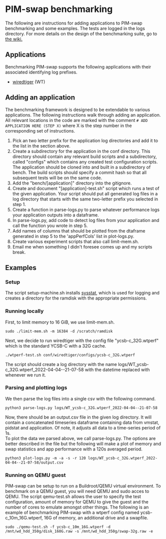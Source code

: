 # PIM-swap benchmarking
The following are instructions for adding applications to PIM-swap benchmarking and some examples. The tests are logged in the logs directory. For more details on the design of the benchmarking suite, go to [the wiki.](https://wiki.ubc.ca/PIM-SWAP)

## Applications
Benchmarking PIM-swap supports the following applications with their associated identifying log prefixes.
- [wiredtiger](https://www.mongodb.com/docs/manual/core/wiredtiger/) (WT)

## Adding an application
The benchmarking framework is designed to be extendable to various applications. The following instructions walk through adding an application. All relevant locations in the code are marked with the comment `# ADD APPLICATION HERE (STEP X)` where X is the step number in the corresponding set of instructions.
1. Pick an two letter prefix for the application log directories and add it to the list in the section above.
2. Create a subdirectory for the application in the conf directory. This directory should contain any relevant build scripts and a subdirectory, called "configs" which contains any created test configuration scripts. The application should be cloned into and built in a subdirectory of bench. The build scripts should specify a commit hash so that all subsequent tests will be on the same code.
3. Add the "bench/[application]" directory into the gitignore.
4. Create and document "[application]-test.sh" script which runs a test of the given application. Your script should put all generated log files in a log directory that starts with the same two-letter prefix you selected in step 1.
5. Create a function in parse-logs.py to parse whatever performance logs your application outputs into a dataframe.
6. In parse-logs.py, add code to detect log files from your application and call the function you wrote in step 5.
7. Add names of columns that should be plotted from the dtaframe generated in step 5 to the 'appPerfCols' list in plot-logs.py.
8. Create various experiment scripts that also call limit-mem.sh.
9. Email me when something I didn't foresee comes up and my scripts break.

## Examples

### Setup
The script setup-machine.sh installs [sysstat](https://github.com/sysstat/sysstat), which is used for logging and creates a directory for the ramdisk with the appropriate permissions. 

### Running locally
First, to limit memory to 16 GiB, we use limit-mem.sh.
```
sudo ./limit-mem.sh -m 16384 -d /scratch/ramdisk
```
Next, we decide to run wiredtiger with the config file "ycsb-c_32G.wtperf" which is the standard YCSB-C with a 32G cache.
```
./wtperf-test.sh conf/wiredtiger/configs/ycsb-c_32G.wtperf
```
The script should create a log directory with the name logs/WT_ycsb-c_32G.wtperf_2022-04-04--21-07-58 with the datetime replaced with whenever we run it.

### Parsing and plotting logs
We then parse the log files into a single csv with the following command.
```
python3 parse-logs.py logs/WT_ycsb-c_32G.wtperf_2022-04-04--21-07-58
```
Now, there should be an output.csv file in the given log directory. It will contain a concatenated timeseries dataframe containing data from vmstat, pidstat and application. Of note, it adjusts all data to a time-series period of 1s.  
To plot the data we parsed above, we call parse-logs.py. The options are better described in the file but the following will make a plot of memory and swap statistics and app performance with a 120s averaged period.
```
python3 plot-logs.py -m -a -s -r 120 logs/WT_ycsb-c_32G.wtperf_2022-04-04--21-07-58/output.csv
```

### Running on QEMU guest
PIM-swap can be setup to run on a Buildroot/QEMU virtual environment. To benchmark on a QEMU guest, you will need QEMU and sudo acces to QEMU. The script qemu-test.sh allows the user to specify the test configuration, amount of memory for QEMU to give the guest and the number of cores to emulate amongst other things. The following is an example of benchmarking PIM-swap with a wtperf config named ycsb-c_10m_16G.wtperf, 16G of memory, an additional drive and a swapfile.  
```
sudo ./qemu-test.sh -f ycsb-c_10m_16G.wtperf -d /mnt/wd_hdd_350g/disk_160G.raw -s /mnt/wd_hdd_350g/swap-32g.raw -e
```
